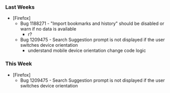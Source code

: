 
### Last Weeks ###
* [Firefox]
    - Bug 1188271 - "Import bookmarks and history" should be disabled or warn if no data is available
        + r?
    - Bug 1209475 - Search Suggestion prompt is not displayed if the user switches device orientation
        + understand mobile device orientation change code logic

### This Week ###
* [Firefox]
    - Bug 1209475 - Search Suggestion prompt is not displayed if the user switches device orientation
